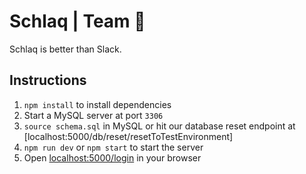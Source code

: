 # Schlaq | Team 🦔
Schlaq is better than Slack.

## Instructions
1. `npm install` to install dependencies
2. Start a MySQL server at port `3306`
3. `source schema.sql` in MySQL or hit our database reset endpoint at [localhost:5000/db/reset/resetToTestEnvironment]
4. `npm run dev` or `npm start` to start the server
5. Open [localhost:5000/login](http://localhost:5000/login) in your browser
